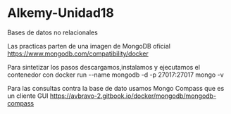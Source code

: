 # Alkemy-Unidad18
Bases de datos no relacionales 


Las practicas parten de una imagen de MongoDB oficial
https://www.mongodb.com/compatibility/docker


Para sintetizar los pasos descargamos,instalamos y ejecutamos el contenedor con
docker run --name mongodb -d -p 27017:27017 mongo -v

Para las consultas contra la base de dato usamos Mongo Compass que es un cliente GUI
https://avbravo-2.gitbook.io/docker/mongodb/mongodb-compass
